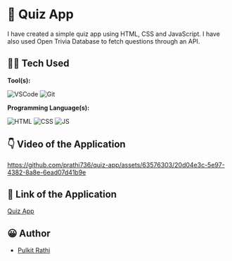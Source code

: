 # 🎯 Quiz App 

I have created a simple quiz app using HTML, CSS and JavaScript. I have also used Open Trivia Database to fetch questions through an API.

## 👨‍💻 Tech Used 

**Tool(s):** 

![VSCode](https://img.shields.io/badge/VSCode-0078D4?style=for-the-badge&logo=visual%20studio%20code&logoColor=white)
![Git](https://img.shields.io/badge/GIT-E44C30?style=for-the-badge&logo=git&logoColor=white)

**Programming Language(s):**

![HTML](https://img.shields.io/badge/HTML5-E34F26?style=for-the-badge&logo=html5&logoColor=white)
![CSS](https://img.shields.io/badge/CSS3-1572B6?style=for-the-badge&logo=css3&logoColor=white)
![JS](https://img.shields.io/badge/JavaScript-323330?style=for-the-badge&logo=javascript&logoColor=F7DF1E)


## 👇 Video of the Application



https://github.com/prathi736/quiz-app/assets/63576303/20d04e3c-5e97-4382-8a8e-6ead07d41b9e




## 🔗 Link of the Application

[Quiz App](https://prathi736.github.io/quiz-app/)



## 😀 Author

- [Pulkit Rathi](https://github.com/prathi736) 
